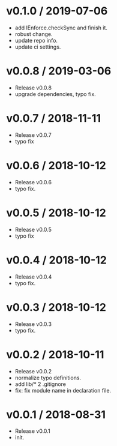 
v0.1.0 / 2019-07-06
==================

  * add IEnforce.checkSync and finish it.
  * robust change.
  * update repo info.
  * update ci settings.

v0.0.8 / 2019-03-06
===================

  * Release v0.0.8
  * upgrade dependencies, typo fix.

v0.0.7 / 2018-11-11
===================

  * Release v0.0.7
  * typo fix

v0.0.6 / 2018-10-12
===================

  * Release v0.0.6
  * typo fix.

v0.0.5 / 2018-10-12
===================

  * Release v0.0.5
  * typo fix

v0.0.4 / 2018-10-12
===================

  * Release v0.0.4
  * typo fix.

v0.0.3 / 2018-10-12
===================

  * Release v0.0.3
  * typo fix.

v0.0.2 / 2018-10-11
===================

  * Release v0.0.2
  * normalize typo definitions.
  * add lib/* 2 .gitignore
  * fix: fix module name in declaration file.

v0.0.1 / 2018-08-31
===================

  * Release v0.0.1
  * init.
